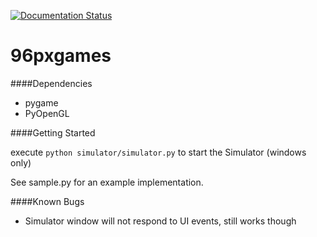 [![Documentation Status](https://readthedocs.org/projects/96pxgames/badge/?version=latest)](https://readthedocs.org/projects/96pxgames/?badge=latest)

96pxgames
=========

####Dependencies

* pygame
* PyOpenGL

####Getting Started

execute ```python simulator/simulator.py``` to start the Simulator (windows only)

See sample.py for an example implementation.


####Known Bugs

* Simulator window will not respond to UI events, still works though
